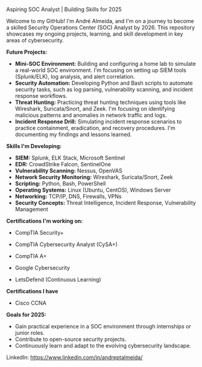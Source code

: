 Aspiring SOC Analyst | Building Skills for 2025

Welcome to my GitHub! I'm André Almeida, and I'm on a journey to become a skilled Security Operations Center (SOC) Analyst by 2026. This repository showcases my ongoing projects, learning, and skill development in key areas of cybersecurity.

**Future Projects:**

* **Mini-SOC Environment:** Building and configuring a home lab to simulate a real-world SOC environment. I'm focusing on setting up SIEM tools (Splunk/ELK), log analysis, and alert correlation.
* **Security Automation:** Developing Python and Bash scripts to automate security tasks, such as log parsing, vulnerability scanning, and incident response workflows.
* **Threat Hunting:** Practicing threat hunting techniques using tools like Wireshark, Suricata/Snort, and Zeek. I'm focusing on identifying malicious patterns and anomalies in network traffic and logs.
* **Incident Response Drill:** Simulating incident response scenarios to practice containment, eradication, and recovery procedures. I'm documenting my findings and lessons learned.

**Skills I'm Developing:**

* **SIEM:** Splunk, ELK Stack, Microsoft Sentinel
* **EDR:** CrowdStrike Falcon, SentinelOne
* **Vulnerability Scanning:** Nessus, OpenVAS
* **Network Security Monitoring:** Wireshark, Suricata/Snort, Zeek
* **Scripting:** Python, Bash, PowerShell
* **Operating Systems:** Linux (Ubuntu, CentOS), Windows Server
* **Networking:** TCP/IP, DNS, Firewalls, VPNs
* **Security Concepts:** Threat Intelligence, Incident Response, Vulnerability Management

**Certifications I'm working on:**

* CompTIA Security+
* CompTIA Cybersecurity Analyst (CySA+)

* CompTIA A+
* Google Cybersecurity
* LetsDefend (Continuous Learning)

**Certifications I have**

* Cisco CCNA

**Goals for 2025:**

* Gain practical experience in a SOC environment through internships or junior roles.
* Contribute to open-source security projects.
* Continuously learn and adapt to the evolving cybersecurity landscape.


LinkedIn: https://www.linkedin.com/in/andreptalmeida/
